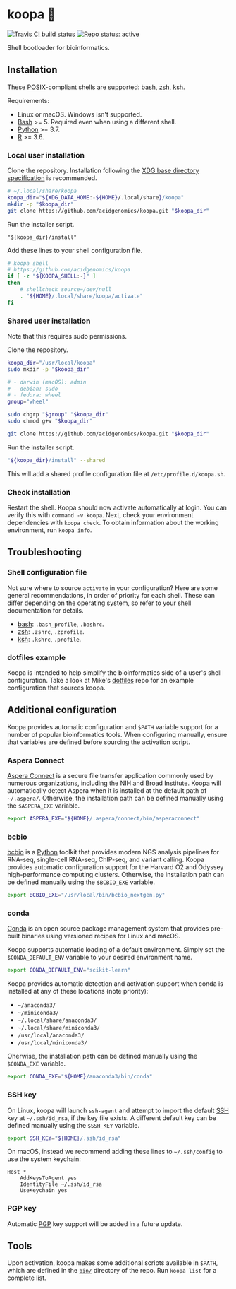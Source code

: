 # koopa 🐢

[![Travis CI build status](https://travis-ci.com/acidgenomics/koopa.svg?branch=master)](https://travis-ci.com/acidgenomics/koopa)
[![Repo status: active](http://www.repostatus.org/badges/latest/active.svg)](http://www.repostatus.org/#active)

Shell bootloader for bioinformatics.



## Installation

These [POSIX][]-compliant shells are supported: [bash][], [zsh][], [ksh][].

Requirements:

- Linux or macOS. Windows isn't supported.
- [Bash][] >= 5. Required even when using a different shell.
- [Python][] >= 3.7.
- [R][] >= 3.6.

### Local user installation

Clone the repository. Installation following the [XDG base directory specification](https://specifications.freedesktop.org/basedir-spec/basedir-spec-latest.html) is recommended.

```sh
# ~/.local/share/koopa
koopa_dir="${XDG_DATA_HOME:-${HOME}/.local/share}/koopa"
mkdir -p "$koopa_dir"
git clone https://github.com/acidgenomics/koopa.git "$koopa_dir"
```

Run the installer script.

```
"${koopa_dir}/install"
```

Add these lines to your shell configuration file.

```sh
# koopa shell
# https://github.com/acidgenomics/koopa
if [ -z "${KOOPA_SHELL:-}" ]
then
    # shellcheck source=/dev/null
    . "${HOME}/.local/share/koopa/activate"
fi
```

### Shared user installation

Note that this requires sudo permissions.

Clone the repository.

```sh
koopa_dir="/usr/local/koopa"
sudo mkdir -p "$koopa_dir"

# - darwin (macOS): admin
# - debian: sudo
# - fedora: wheel
group="wheel"

sudo chgrp "$group" "$koopa_dir"
sudo chmod g+w "$koopa_dir"

git clone https://github.com/acidgenomics/koopa.git "$koopa_dir"
```

Run the installer script.

```sh
"${koopa_dir}/install" --shared
```

This will add a shared profile configuration file at `/etc/profile.d/koopa.sh`.

### Check installation

Restart the shell. Koopa should now activate automatically at login. You can
verify this with `command -v koopa`. Next, check your environment dependencies
with `koopa check`. To obtain information about the working environment, run
`koopa info`.



## Troubleshooting

### Shell configuration file

Not sure where to source `activate` in your configuration? Here are some general
recommendations, in order of priority for each shell. These can differ depending
on the operating system, so refer to your shell documentation for details.

- [bash][]: `.bash_profile`, `.bashrc`.
- [zsh][]: `.zshrc`, `.zprofile`.
- [ksh][]: `.kshrc`, `.profile`.

### dotfiles example

Koopa is intended to help simplify the bioinformatics side of a user's shell
configuration. Take a look at Mike's [dotfiles][] repo for an example
configuration that sources koopa.



## Additional configuration

Koopa provides automatic configuration and `$PATH` variable support for a number
of popular bioinformatics tools. When configuring manually, ensure that
variables are defined before sourcing the activation script.

### Aspera Connect

[Aspera Connect][] is a secure file transfer application commonly used by
numerous organizations, including the NIH and Broad Institute. Koopa will
automatically detect Aspera when it is installed at the default path of
`~/.aspera/`. Otherwise, the installation path can be defined manually using
the `$ASPERA_EXE` variable.

```bash
export ASPERA_EXE="${HOME}/.aspera/connect/bin/asperaconnect"
```

### bcbio

[bcbio][] is a [Python][] toolkit that provides modern NGS analysis pipelines
for RNA-seq, single-cell RNA-seq, ChIP-seq, and variant calling. Koopa provides
automatic configuration support for the Harvard O2 and Odyssey high-performance
computing clusters. Otherwise, the installation path can be defined manually
using the `$BCBIO_EXE` variable.

```bash
export BCBIO_EXE="/usr/local/bin/bcbio_nextgen.py"
```

### conda

[Conda][] is an open source package management system that provides pre-built
binaries using versioned recipes for Linux and macOS.

Koopa supports automatic loading of a default environment.
Simply set the `$CONDA_DEFAULT_ENV` variable to your desired environment name.

```bash
export CONDA_DEFAULT_ENV="scikit-learn"
```

Koopa provides automatic detection and activation support when conda is
installed at any of these locations (note priority):

- `~/anaconda3/`
- `~/miniconda3/`
- `~/.local/share/anaconda3/`
- `~/.local/share/miniconda3/`
- `/usr/local/anaconda3/`
- `/usr/local/miniconda3/`

Oherwise, the installation path can be defined manually using the `$CONDA_EXE` variable.

```bash
export CONDA_EXE="${HOME}/anaconda3/bin/conda"
```

### SSH key

On Linux, koopa will launch `ssh-agent` and attempt to import the default [SSH][] key at `~/.ssh/id_rsa`, if the key file exists. A different default key can be defined manually using the `$SSH_KEY` variable.

```bash
export SSH_KEY="${HOME}/.ssh/id_rsa"
```

On macOS, instead we recommend adding these lines to `~/.ssh/config` to use the system keychain:

```
Host *
    AddKeysToAgent yes
    IdentityFile ~/.ssh/id_rsa
    UseKeychain yes
```

### PGP key

Automatic [PGP][] key support will be added in a future update.



## Tools

Upon activation, koopa makes some additional scripts available in `$PATH`, which are defined in the [`bin/`](bin/) directory of the repo. Run `koopa list` for a complete list.



[Aspera Connect]: https://downloads.asperasoft.com/connect2/
[Bash]: https://www.gnu.org/software/bash/  "Bourne again shell"
[bcbio]: https://bcbio-nextgen.readthedocs.io/
[Conda]: https://conda.io/
[dotfiles]: https://github.com/mjsteinbaugh/dotfiles/
[Fish]: https://fishshell.com/
[Git]: https://git-scm.com/
[ksh]: http://www.kornshell.com/  "KornShell"
[PGP]: https://www.openpgp.org/
[POSIX]: https://en.wikipedia.org/wiki/POSIX  "Portable Operating System Interface"
[Python]: https://www.python.org/
[R]: https://www.r-project.org/
[SSH]: https://en.wikipedia.org/wiki/Secure_Shell
[tcsh]: https://en.wikipedia.org/wiki/Tcsh
[Zsh]: https://www.zsh.org/  "Z shell"
